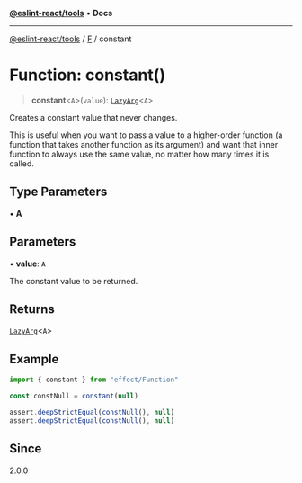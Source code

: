 [**@eslint-react/tools**](../../../README.md) • **Docs**

***

[@eslint-react/tools](../../../README.md) / [F](../README.md) / constant

# Function: constant()

> **constant**\<`A`\>(`value`): [`LazyArg`](../interfaces/LazyArg.md)\<`A`\>

Creates a constant value that never changes.

This is useful when you want to pass a value to a higher-order function (a function that takes another function as its argument)
and want that inner function to always use the same value, no matter how many times it is called.

## Type Parameters

• **A**

## Parameters

• **value**: `A`

The constant value to be returned.

## Returns

[`LazyArg`](../interfaces/LazyArg.md)\<`A`\>

## Example

```ts
import { constant } from "effect/Function"

const constNull = constant(null)

assert.deepStrictEqual(constNull(), null)
assert.deepStrictEqual(constNull(), null)
```

## Since

2.0.0
